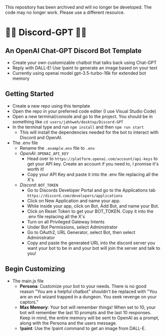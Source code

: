 This repository has been archived and will no longer be developed. The code may no longer work. Please use a different resource.

# 🤖💬 Discord-GPT 🤣🤯

## An OpenAI Chat-GPT Discord Bot Template

- Create your own customizable chatbot that talks back using Chat-GPT
- Reply with DALL-E! Use !paint to generate an image based on your text
- Currently using openai model gpt-3.5-turbo-16k for extended bot memory

## Getting Started

- Create a new repo using this template
- Open the repo in your preferred code editer (I use Visual Studio Code)
- Open a new terminal/console and go to the project. You should be in something like `cd users/jahhweh/desktop/Discord-GPT`
- In the terminal type and run `npm install` and then `npm run start`
  - This will install the dependencies needed for the bot to interact with Discord and OpenAI.
- The .env file
  - Rename the `.example.env` file to `.env`
  - _OpenAI_: `OPENAI_API_KEY`
    - Head over to `https://platform.openai.com/account/api-keys` to get your API key. Create an account if you need to, I promise it's worth it!
    - Copy your API Key and paste it into the .env file replacing all the X's
  - _Discord_: `BOT_TOKEN`
    - Go to Discords Developer Portal and go to the Applications tab `https://discord.com/developers/applications`
    - Click on New Application and name your app.
    - While inside your app, click on Bot, Add Bot, and name your Bot.
    - Click on Reset Token to get your BOT_TOKEN. Copy it into the .env file replacing all the X's
    - Turn on all Privileged Gateway Intents
    - Under Bot Permissions, select Administrator
    - Go to OAuth2, URL Generator, select Bot, then select Administrator
    - Copy and paste the generated URL into the discord server you want your bot to be in and your bot will join the server and talk to you!

## Begin Customizing

- The main.js file
  - **Persona**: Customize your bot to your needs. There is no good reason "You are a helpful chatbot" shouldn't be replaced with "You are an evil wizard trapped in a dungeon. You seek revenge on your captors."
  - **Max Memory**: Your bot will remember things! When set to 10, your bot will remember the last 10 prompts and the last 10 responses. Keep in mind, the entire memory will be sent to OpenAI as a prompt, along with the Persona and the users message.
  - **!paint**: Use the !paint command to get an image from DALL-E.
